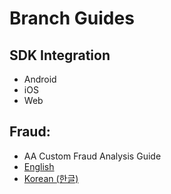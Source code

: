 # Branch Guides

## SDK Integration
 * Android
 * iOS
 * Web

## Fraud: 
* AA Custom Fraud Analysis Guide
 * [English](https://github.com/bson-branch/guides/blob/master/fraud/aa_custom_fraud_analysis_guide_en.md)
 * [Korean (한글)](https://github.com/bson-branch/guides/blob/master/fraud/aa_custom_fraud_analysis_guide_en.md)

